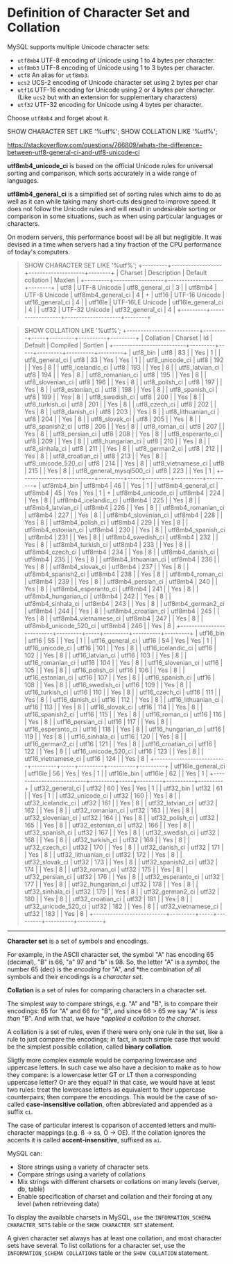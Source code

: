 # Definition of Character Set and Collation

MySQL supports multiple Unicode character sets:

* `utf8mb4` UTF-8 encoding of Unicode using 1 to 4 bytes per character.
* `utf8mb3` UTF-8 encoding of Unicode using 1 to 3 bytes per character.
* `utf8`    An alias for `utf8mb3`.
* `ucs2`    UCS-2 encoding of Unicode character set using 2 bytes per char
* `utf16`   UTF-16 encoding for Unicode using 2 or 4 bytes per character.
            (Like `ucs2` but with an extension for supplementary characters)
* `utf32`   UTF-32 encoding for Unicode using 4 bytes per character.


Choose `utf8mb4` and forget about it.

SHOW CHARACTER SET LIKE '%utf%';
SHOW COLLATION LIKE '%utf%';

https://stackoverflow.com/questions/766809/whats-the-difference-between-utf8-general-ci-and-utf8-unicode-ci

**utf8mb4_unicode_ci** is based on the official Unicode rules for universal sorting and comparison, which sorts accurately in a wide range of languages.

**utf8mb4_general_ci** is a simplified set of sorting rules which aims to do as well as it can while taking many short-cuts designed to improve speed. It does not follow the Unicode rules and will result in undesirable sorting or comparison in some situations, such as when using particular languages or characters.

On modern servers, this performance boost will be all but negligible. It was devised in a time when servers had a tiny fraction of the CPU performance of today's computers.



> SHOW CHARACTER SET LIKE '%utf%';
+---------+------------------+--------------------+--------+
| Charset | Description      | Default collation  | Maxlen |
+---------+------------------+--------------------+--------+
| utf8    | UTF-8 Unicode    | utf8_general_ci    |      3 |
| utf8mb4 | UTF-8 Unicode    | utf8mb4_general_ci |      4 | +
| utf16   | UTF-16 Unicode   | utf16_general_ci   |      4 |
| utf16le | UTF-16LE Unicode | utf16le_general_ci |      4 |
| utf32   | UTF-32 Unicode   | utf32_general_ci   |      4 |
+---------+------------------+--------------------+--------+


> SHOW COLLATION LIKE '%utf%';
+--------------------------+---------+-----+---------+----------+---------+
| Collation                | Charset | Id  | Default | Compiled | Sortlen |
+--------------------------+---------+-----+---------+----------+---------+
| utf8_bin                 | utf8    |  83 |         | Yes      |       1 |
| utf8_general_ci          | utf8    |  33 | Yes     | Yes      |       1 |
| utf8_unicode_ci          | utf8    | 192 |         | Yes      |       8 |
| utf8_icelandic_ci        | utf8    | 193 |         | Yes      |       8 |
| utf8_latvian_ci          | utf8    | 194 |         | Yes      |       8 |
| utf8_romanian_ci         | utf8    | 195 |         | Yes      |       8 |
| utf8_slovenian_ci        | utf8    | 196 |         | Yes      |       8 |
| utf8_polish_ci           | utf8    | 197 |         | Yes      |       8 |
| utf8_estonian_ci         | utf8    | 198 |         | Yes      |       8 |
| utf8_spanish_ci          | utf8    | 199 |         | Yes      |       8 |
| utf8_swedish_ci          | utf8    | 200 |         | Yes      |       8 |
| utf8_turkish_ci          | utf8    | 201 |         | Yes      |       8 |
| utf8_czech_ci            | utf8    | 202 |         | Yes      |       8 |
| utf8_danish_ci           | utf8    | 203 |         | Yes      |       8 |
| utf8_lithuanian_ci       | utf8    | 204 |         | Yes      |       8 |
| utf8_slovak_ci           | utf8    | 205 |         | Yes      |       8 |
| utf8_spanish2_ci         | utf8    | 206 |         | Yes      |       8 |
| utf8_roman_ci            | utf8    | 207 |         | Yes      |       8 |
| utf8_persian_ci          | utf8    | 208 |         | Yes      |       8 |
| utf8_esperanto_ci        | utf8    | 209 |         | Yes      |       8 |
| utf8_hungarian_ci        | utf8    | 210 |         | Yes      |       8 |
| utf8_sinhala_ci          | utf8    | 211 |         | Yes      |       8 |
| utf8_german2_ci          | utf8    | 212 |         | Yes      |       8 |
| utf8_croatian_ci         | utf8    | 213 |         | Yes      |       8 |
| utf8_unicode_520_ci      | utf8    | 214 |         | Yes      |       8 |
| utf8_vietnamese_ci       | utf8    | 215 |         | Yes      |       8 |
| utf8_general_mysql500_ci | utf8    | 223 |         | Yes      |       1 |
+--------------------------+---------+-----+---------+----------+---------+
| utf8mb4_bin              | utf8mb4 |  46 |         | Yes      |       1 |
| utf8mb4_general_ci       | utf8mb4 |  45 | Yes     | Yes      |       1 | +
| utf8mb4_unicode_ci       | utf8mb4 | 224 |         | Yes      |       8 |
| utf8mb4_icelandic_ci     | utf8mb4 | 225 |         | Yes      |       8 |
| utf8mb4_latvian_ci       | utf8mb4 | 226 |         | Yes      |       8 |
| utf8mb4_romanian_ci      | utf8mb4 | 227 |         | Yes      |       8 |
| utf8mb4_slovenian_ci     | utf8mb4 | 228 |         | Yes      |       8 |
| utf8mb4_polish_ci        | utf8mb4 | 229 |         | Yes      |       8 |
| utf8mb4_estonian_ci      | utf8mb4 | 230 |         | Yes      |       8 |
| utf8mb4_spanish_ci       | utf8mb4 | 231 |         | Yes      |       8 |
| utf8mb4_swedish_ci       | utf8mb4 | 232 |         | Yes      |       8 |
| utf8mb4_turkish_ci       | utf8mb4 | 233 |         | Yes      |       8 |
| utf8mb4_czech_ci         | utf8mb4 | 234 |         | Yes      |       8 |
| utf8mb4_danish_ci        | utf8mb4 | 235 |         | Yes      |       8 |
| utf8mb4_lithuanian_ci    | utf8mb4 | 236 |         | Yes      |       8 |
| utf8mb4_slovak_ci        | utf8mb4 | 237 |         | Yes      |       8 |
| utf8mb4_spanish2_ci      | utf8mb4 | 238 |         | Yes      |       8 |
| utf8mb4_roman_ci         | utf8mb4 | 239 |         | Yes      |       8 |
| utf8mb4_persian_ci       | utf8mb4 | 240 |         | Yes      |       8 |
| utf8mb4_esperanto_ci     | utf8mb4 | 241 |         | Yes      |       8 |
| utf8mb4_hungarian_ci     | utf8mb4 | 242 |         | Yes      |       8 |
| utf8mb4_sinhala_ci       | utf8mb4 | 243 |         | Yes      |       8 |
| utf8mb4_german2_ci       | utf8mb4 | 244 |         | Yes      |       8 |
| utf8mb4_croatian_ci      | utf8mb4 | 245 |         | Yes      |       8 |
| utf8mb4_vietnamese_ci    | utf8mb4 | 247 |         | Yes      |       8 |
| utf8mb4_unicode_520_ci   | utf8mb4 | 246 |         | Yes      |       8 |
+--------------------------+---------+-----+---------+----------+---------+
| utf16_bin                | utf16   |  55 |         | Yes      |       1 |
| utf16_general_ci         | utf16   |  54 | Yes     | Yes      |       1 |
| utf16_unicode_ci         | utf16   | 101 |         | Yes      |       8 |
| utf16_icelandic_ci       | utf16   | 102 |         | Yes      |       8 |
| utf16_latvian_ci         | utf16   | 103 |         | Yes      |       8 |
| utf16_romanian_ci        | utf16   | 104 |         | Yes      |       8 |
| utf16_slovenian_ci       | utf16   | 105 |         | Yes      |       8 |
| utf16_polish_ci          | utf16   | 106 |         | Yes      |       8 |
| utf16_estonian_ci        | utf16   | 107 |         | Yes      |       8 |
| utf16_spanish_ci         | utf16   | 108 |         | Yes      |       8 |
| utf16_swedish_ci         | utf16   | 109 |         | Yes      |       8 |
| utf16_turkish_ci         | utf16   | 110 |         | Yes      |       8 |
| utf16_czech_ci           | utf16   | 111 |         | Yes      |       8 |
| utf16_danish_ci          | utf16   | 112 |         | Yes      |       8 |
| utf16_lithuanian_ci      | utf16   | 113 |         | Yes      |       8 |
| utf16_slovak_ci          | utf16   | 114 |         | Yes      |       8 |
| utf16_spanish2_ci        | utf16   | 115 |         | Yes      |       8 |
| utf16_roman_ci           | utf16   | 116 |         | Yes      |       8 |
| utf16_persian_ci         | utf16   | 117 |         | Yes      |       8 |
| utf16_esperanto_ci       | utf16   | 118 |         | Yes      |       8 |
| utf16_hungarian_ci       | utf16   | 119 |         | Yes      |       8 |
| utf16_sinhala_ci         | utf16   | 120 |         | Yes      |       8 |
| utf16_german2_ci         | utf16   | 121 |         | Yes      |       8 |
| utf16_croatian_ci        | utf16   | 122 |         | Yes      |       8 |
| utf16_unicode_520_ci     | utf16   | 123 |         | Yes      |       8 |
| utf16_vietnamese_ci      | utf16   | 124 |         | Yes      |       8 |
+--------------------------+---------+-----+---------+----------+---------+
| utf16le_general_ci       | utf16le |  56 | Yes     | Yes      |       1 |
| utf16le_bin              | utf16le |  62 |         | Yes      |       1 |
+--------------------------+---------+-----+---------+----------+---------+
| utf32_general_ci         | utf32   |  60 | Yes     | Yes      |       1 |
| utf32_bin                | utf32   |  61 |         | Yes      |       1 |
| utf32_unicode_ci         | utf32   | 160 |         | Yes      |       8 |
| utf32_icelandic_ci       | utf32   | 161 |         | Yes      |       8 |
| utf32_latvian_ci         | utf32   | 162 |         | Yes      |       8 |
| utf32_romanian_ci        | utf32   | 163 |         | Yes      |       8 |
| utf32_slovenian_ci       | utf32   | 164 |         | Yes      |       8 |
| utf32_polish_ci          | utf32   | 165 |         | Yes      |       8 |
| utf32_estonian_ci        | utf32   | 166 |         | Yes      |       8 |
| utf32_spanish_ci         | utf32   | 167 |         | Yes      |       8 |
| utf32_swedish_ci         | utf32   | 168 |         | Yes      |       8 |
| utf32_turkish_ci         | utf32   | 169 |         | Yes      |       8 |
| utf32_czech_ci           | utf32   | 170 |         | Yes      |       8 |
| utf32_danish_ci          | utf32   | 171 |         | Yes      |       8 |
| utf32_lithuanian_ci      | utf32   | 172 |         | Yes      |       8 |
| utf32_slovak_ci          | utf32   | 173 |         | Yes      |       8 |
| utf32_spanish2_ci        | utf32   | 174 |         | Yes      |       8 |
| utf32_roman_ci           | utf32   | 175 |         | Yes      |       8 |
| utf32_persian_ci         | utf32   | 176 |         | Yes      |       8 |
| utf32_esperanto_ci       | utf32   | 177 |         | Yes      |       8 |
| utf32_hungarian_ci       | utf32   | 178 |         | Yes      |       8 |
| utf32_sinhala_ci         | utf32   | 179 |         | Yes      |       8 |
| utf32_german2_ci         | utf32   | 180 |         | Yes      |       8 |
| utf32_croatian_ci        | utf32   | 181 |         | Yes      |       8 |
| utf32_unicode_520_ci     | utf32   | 182 |         | Yes      |       8 |
| utf32_vietnamese_ci      | utf32   | 183 |         | Yes      |       8 |
+--------------------------+---------+-----+---------+----------+---------+




---



**Character set** is a set of symbols and encodings.

For example, in the ASCII character set, the symbol "A" has encoding 65 (decimal), "B" is 66, "a" 97 and "b" is 98. So, the letter "A" is a *symbol*, the number 65 (dec) is the *encoding* for "A", and *the combination of all symbols and their encodings is a *character set*.

**Collation** is a set of rules for comparing characters in a character set.

The simplest way to compare strings, e.g. "A" and "B", is to compare their encodings: 65 for "A" and 66 for "B", and since 66 > 65 we say "A" is *less than* "B". And with that, we have **applied a collation to the charset*.

A collation is a set of rules, even if there were only one rule in the set, like a rule to just compare the encodings; in fact, in such simple case that would be the simplest possible collation, called **binary collation**.

Sligtly more complex example would be comparing lowercase and uppercase letters. In such case we also have a decision to make as to how they compare: is a lowercase letter GT or LT then a corresponding uppercase letter? Or are they equal? In that case, we would have at least two rules: treat the lowercase letters as equivalent to their uppercase counterpairs; then compare the encodings. This would be the case of so-called **case-insensitive collation**, often abbreviated and appended as a suffix `ci`.

The case of particular interest is coparison of accented letters and multi-character mappings (e.g. ß -> ss, Ö -> OE). If the collation ignores the accents it is called **accent-insensitive**, suffixed as `ai`.

MySQL can:
* Store strings using a variety of character sets
* Compare strings using a variety of collations
* Mix strings with different charsets or collations on many levels (server, db, table)
* Enable specification of charset and collation and their forcing at any level (when retrieveing data)

To display the available charsets in MySQL, `use` the `INFORMATION_SCHEMA CHARACTER_SETS` table or the `SHOW CHARACTER SET` statement.

A given character set always has at least one collation, and most character sets have several. To list collations for a character set, use the `INFORMATION_SCHEMA COLLATIONS` table or the `SHOW COLLATION` statement.
